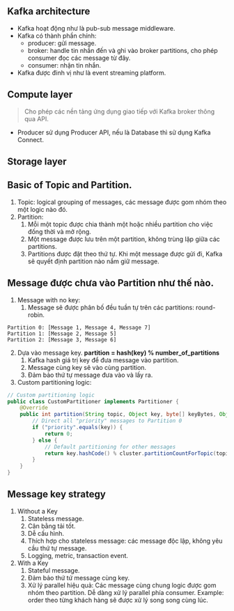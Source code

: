 ## Kafka architecture

- Kafka hoạt động như là pub-sub message middleware.
- Kafka có thành phần chính:
	- producer: gửi message.
	- broker: handle tin nhắn đến và ghi vào broker partitions, cho phép consumer đọc các message từ đây.
	- consumer: nhận tin nhắn.
- Kafka được đinh vị như là event streaming platform.

## Compute layer

> Cho phép các nền tảng ứng dụng giao tiếp với Kafka broker thông qua API.

- Producer sử dụng Producer API, nếu là Database thì sử dụng Kafka Connect.

## Storage layer


## Basic of Topic and Partition.
1. Topic: logical grouping of messages, các message được gom nhóm theo một logic nào đó.
2. Partition:
	1. Mỗi một topic được chia thành một hoặc nhiều partition cho việc đống thời và mở rộng.
	2. Một message được lưu trên một partition, không trùng lặp giữa các partitions.
	3. Partitions được đặt theo thứ tự.
Khi một message được gửi đi, Kafka sẽ quyết định partition nào nắm giữ message.

## Message được chưa vào Partition như thế nào.

1. Message with no key:
	1. Message sẽ được phân bố đều tuần tự trên các partitions: round-robin.
```
Partition 0: [Message 1, Message 4, Message 7]  
Partition 1: [Message 2, Message 5]  
Partition 2: [Message 3, Message 6]
```
2. Dựa vào message key.
**partition = hash(key) % number_of_partitions**
	1. Kafka hash giá trị key để đưa message vào partition.
	2. Message cùng key sẽ vào cùng partition.
	3. Đảm bảo thứ tự message đưa vào và lấy ra.
4. Custom partitioning logic:
```java
// Custom partitioning logic  
public class CustomPartitioner implements Partitioner {  
    @Override  
    public int partition(String topic, Object key, byte[] keyBytes, Object value, byte[] valueBytes, Cluster cluster) {  
        // Direct all "priority" messages to Partition 0  
        if ("priority".equals(key)) {  
            return 0;  
        } else {  
            // Default partitioning for other messages  
            return key.hashCode() % cluster.partitionCountForTopic(topic);  
        }  
    }  
}
```

## Message key strategy

1. Without a Key
	1. Stateless message.
	2. Cân bằng tải tốt.
	3. Dễ cấu hình.
	4. Thích hợp cho stateless message: các message độc lập, không yêu cầu thứ tự message.
	5. Logging, metric, transaction event.
3. With a Key
	1. Stateful message.
	2. Đảm bảo thứ tứ message cùng key.
	3. Xử lý parallel hiệu quả: Các message cùng chung logic được gom nhóm theo partition. Dễ dàng xử lý parallel phía consumer. Example: order theo từng khách hàng sẽ được xử lý song song cùng lúc.
	